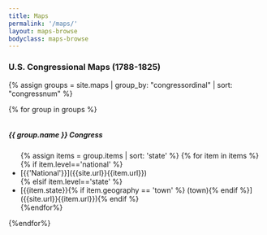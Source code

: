 ```yaml
---
title: Maps
permalink: '/maps/'
layout: maps-browse
bodyclass: maps-browse
---
```


### U.S. Congressional Maps (1788-1825)

<div data-equalizer data-equalize-on="medium" class="large-up-4">

{% assign groups = site.maps | group_by: "congressordinal" | sort: "congressnum" %}

{% for group in groups %}
<div class="medium-3 column column-block">
<h5>{{ group.name }} Congress</h5>
<ul>
{% assign items = group.items | sort: 'state' %}
{% for item in items %}
{% if item.level=='national' %}
<li class="national">[{{'National'}}]({{site.url}}{{item.url}})</li>
{% elsif item.level=='state' %}
<li>[{{item.state}}{% if item.geography == 'town' %} (town){% endif %}]({{site.url}}{{item.url}}){% endif %}</li>
{%endfor%}
</ul>
</div>
{%endfor%}

</div>


